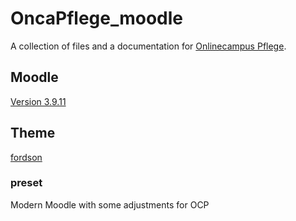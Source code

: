 # OncaPflege_moodle
A collection of files and a documentation for [Onlinecampus Pflege](https://www.onlinecampus-pflege.de).

## Moodle
[Version 3.9.11](https://github.com/moodle/moodle/tree/MOODLE_39_STABLE)

## Theme
[fordson](https://github.com/dbnschools/moodle-theme_fordson)

### preset
Modern Moodle with some adjustments for OCP
